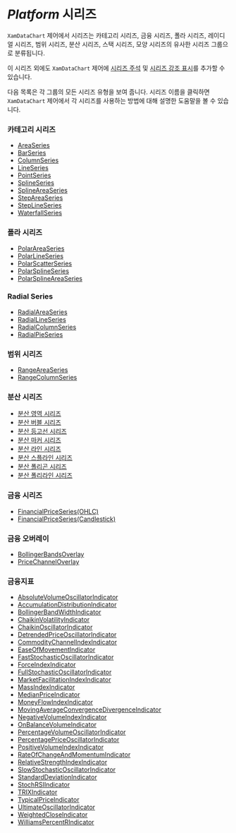 ﻿---
제목: 데이터 차트 구성 요소 - 네이티브 $Platform$ | $ProductName$
_description: $ProductName$ 데이터 차트는 축, 마커, 시리즈, 범례 및 주석 레이어의 모듈 식 디자인을 제공하는 차트 구성 요소입니다. 이 차트를 사용하면 동일한 차트 영역에 이러한 시각적 요소의 인스턴스를 여러 개 만들어 복합 차트 뷰를 만들 수 있습니다.
_keywords: $ProductName$, $Platform$, Native $Platform$ Components Suite, Native $Platform$ Controls, Native $Platform$ Components, Native $Platform$ Components Library, $Platform$ Data Chart, $Platform$ Data Chart Control, $Platform$ Data Chart Example, $Platform$ Data Chart Component, $Platform$ Data Chart
_language: kr
---
# $Platform$ 시리즈

`XamDataChart` 제어에서 시리즈는 카테고리 시리즈, 금융 시리즈, 폴라 시리즈, 레이디얼 시리즈, 범위 시리즈, 분산 시리즈, 스택 시리즈, 모양 시리즈의 유사한 시리즈 그룹으로 분류됩니다.

이 시리즈 외에도 `XamDataChart` 제어에 [시리즈 주석](data-chart-series-annotations.md) 및 [시리즈 강조 표시](data-chart-series-highlighting.md)를 추가할 수 있습니다.

다음 목록은 각 그룹의 모든 시리즈 유형을 보여 줍니다. 시리즈 이름을 클릭하면 `XamDataChart` 제어에서 각 시리즈를 사용하는 방법에 대해 설명한 도움말을 볼 수 있습니다.

### 카테고리 시리즈
- [AreaSeries](data-chart-type-category-series.md)
- [BarSeries](data-chart-type-category-series.md)
- [ColumnSeries](data-chart-type-category-series.md)
- [LineSeries](data-chart-type-category-series.md)
- [PointSeries](data-chart-type-category-series.md)
- [SplineSeries](data-chart-type-category-series.md)
- [SplineAreaSeries](data-chart-type-category-series.md)
- [StepAreaSeries](data-chart-type-category-series.md)
- [StepLineSeries](data-chart-type-category-series.md)
- [WaterfallSeries](data-chart-type-category-series.md)

### 폴라 시리즈
- [PolarAreaSeries](data-chart-type-polar-series.md)
- [PolarLineSeries](data-chart-type-polar-series.md)
- [PolarScatterSeries](data-chart-type-polar-series.md)
- [PolarSplineSeries](data-chart-type-polar-series.md)
- [PolarSplineAreaSeries](data-chart-type-polar-series.md)

### Radial Series
- [RadialAreaSeries](data-chart-type-radial-series.md)
- [RadialLineSeries](data-chart-type-radial-series.md)
- [RadialColumnSeries](data-chart-type-radial-series.md)
- [RadialPieSeries](data-chart-type-radial-series.md)

### 범위 시리즈
- [RangeAreaSeries](data-chart-type-range-series.md)
- [RangeColumnSeries](data-chart-type-range-series.md)

### 분산 시리즈
- [분산 영역 시리즈](data-chart-type-scatter-area-series.md)
- [분산 버블 시리즈](data-chart-type-scatter-bubble-series.md)
- [분산 등고선 시리즈](data-chart-type-scatter-contour-series.md)
- [분산 마커 시리즈](data-chart-type-scatter-point-series.md)
- [분산 라인 시리즈](data-chart-type-scatter-point-series.md)
- [분산 스플라인 시리즈](data-chart-type-scatter-point-series.md)
- [분산 폴리곤 시리즈](data-chart-type-shape-series.md)
- [분산 폴리라인 시리즈](data-chart-type-shape-series.md)

### 금융 시리즈
- [FinancialPriceSeries(OHLC)](data-chart-type-financial-series.md)
- [FinancialPriceSeries(Candlestick)](data-chart-type-financial-series.md)

### 금융 오버레이
- [BollingerBandsOverlay](data-chart-type-financial-series.md)
- [PriceChannelOverlay](data-chart-type-financial-series.md)

### 금융지표
- [AbsoluteVolumeOscillatorIndicator](data-chart-type-financial-series.md)
- [AccumulationDistributionIndicator](data-chart-type-financial-series.md)
- [BollingerBandWidthIndicator](data-chart-type-financial-series.md)
- [ChaikinVolatilityIndicator](data-chart-type-financial-series.md)
- [ChaikinOscillatorIndicator](data-chart-type-financial-series.md)
- [DetrendedPriceOscillatorIndicator](data-chart-type-financial-series.md)
- [CommodityChannelIndexIndicator](data-chart-type-financial-series.md)
- [EaseOfMovementIndicator](data-chart-type-financial-series.md)
- [FastStochasticOscillatorIndicator](data-chart-type-financial-series.md)
- [ForceIndexIndicator](data-chart-type-financial-series.md)
- [FullStochasticOscillatorIndicator](data-chart-type-financial-series.md)
- [MarketFacilitationIndexIndicator](data-chart-type-financial-series.md)
- [MassIndexIndicator](data-chart-type-financial-series.md)
- [MedianPriceIndicator](data-chart-type-financial-series.md)
- [MoneyFlowIndexIndicator](data-chart-type-financial-series.md)
- [MovingAverageConvergenceDivergenceIndicator](data-chart-type-financial-series.md)
- [NegativeVolumeIndexIndicator](data-chart-type-financial-series.md)
- [OnBalanceVolumeIndicator](data-chart-type-financial-series.md)
- [PercentageVolumeOscillatorIndicator](data-chart-type-financial-series.md)
- [PercentagePriceOscillatorIndicator](data-chart-type-financial-series.md)
- [PositiveVolumeIndexIndicator](data-chart-type-financial-series.md)
- [RateOfChangeAndMomentumIndicator](data-chart-type-financial-series.md)
- [RelativeStrengthIndexIndicator](data-chart-type-financial-series.md)
- [SlowStochasticOscillatorIndicator](data-chart-type-financial-series.md)
- [StandardDeviationIndicator](data-chart-type-financial-series.md)
- [StochRSIIndicator](data-chart-type-financial-series.md)
- [TRIXIndicator](data-chart-type-financial-series.md)
- [TypicalPriceIndicator](data-chart-type-financial-series.md)
- [UltimateOscillatorIndicator](data-chart-type-financial-series.md)
- [WeightedCloseIndicator](data-chart-type-financial-series.md)
- [WilliamsPercentRIndicator](data-chart-type-financial-series.md)


